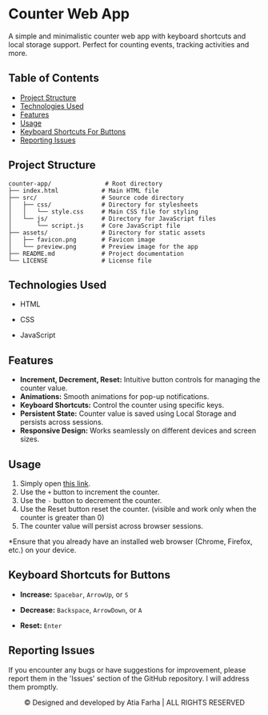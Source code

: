 # Counter Web App

A simple and minimalistic counter web app with keyboard shortcuts and local storage support. Perfect for counting events, tracking activities and more.

## Table of Contents

- [Project Structure](#project-structure)
- [Technologies Used](#technologies-used)
- [Features](#features)
- [Usage](#usage)
- [Keyboard Shortcuts For Buttons](#keyboard-shortcuts-for-buttons)
- [Reporting Issues](#reporting-issues)


## Project Structure

```plaintext
counter-app/               # Root directory
├── index.html            # Main HTML file
├── src/                  # Source code directory
│   ├── css/              # Directory for stylesheets
│   │   └── style.css     # Main CSS file for styling
│   └── js/               # Directory for JavaScript files
│       └── script.js     # Core JavaScript file
├── assets/               # Directory for static assets
│   ├── favicon.png       # Favicon image
│   └── preview.png       # Preview image for the app
├── README.md             # Project documentation
└── LICENSE               # License file
```

## Technologies Used

- HTML

- CSS

- JavaScript

## Features

- **Increment, Decrement, Reset:** Intuitive button controls for managing the counter value.
- **Animations:** Smooth animations for pop-up notifications.
- **Keyboard Shortcuts:** Control the counter using specific keys.
- **Persistent State:** Counter value is saved using Local Storage and persists across sessions.
- **Responsive Design:** Works seamlessly on different devices and screen sizes.

## Usage

1. Simply open <a href="https://atia-farha.github.io/counter-app/" target="_blank">this link</a>.
2. Use the `+` button to increment the counter.
3. Use the `-` button to decrement the counter.
4. Use the Reset button reset the counter. (visible and work only when the counter is greater than 0)
5. The counter value will persist across browser sessions.

*Ensure that you already have an installed web browser (Chrome, Firefox, etc.) on your device.

## Keyboard Shortcuts for Buttons

- **Increase:** `Spacebar`, `ArrowUp`, or `S`

- **Decrease:** `Backspace`, `ArrowDown`, or `A`

- **Reset:** `Enter`

## Reporting Issues

If you encounter any bugs or have suggestions for improvement, please report them in the 'Issues' section of the GitHub repository. I will address them promptly.


<p align="center">© Designed and developed by Atia Farha | ALL RIGHTS RESERVED</p>